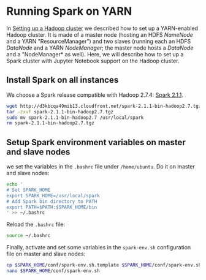 # Running Spark on YARN
In [Setting up a Hadoop cluster](./spark-cluster-management.md) we described how to set up a YARN-enabled Hadoop cluster. It is made of a master node (hosting an HDFS *NameNode* and a YARN "ResourceManager") and two slaves (running each an HDFS *DataNode* and a YARN *NodeManager*; the master node hosts a *DataNode* and a "NodeManager* as well). Here, we will describe how to set up a Spark cluster with Jupyter Notebook support on the Hadoop cluster.

## Install Spark on all instances
We choose a Spark release compatible with Hadoop 2.7.4: [Spark 2.1.1](https://spark.apache.org/releases/spark-release-2-1-1.html).

```bash
wget http://d3kbcqa49mib13.cloudfront.net/spark-2.1.1-bin-hadoop2.7.tgz
tar -zxvf spark-2.1.1-bin-hadoop2.7.tgz
sudo mv spark-2.1.1-bin-hadoop2.7 /usr/local/spark
rm spark-2.1.1-bin-hadoop2.7.tgz
```

## Setup Spark environment variables on master and slave nodes
we set the variables in the `.bashrc` file under `/home/ubuntu`. Do it on master and slave nodes:
```bash
echo '
# Set SPARK_HOME
export SPARK_HOME=/usr/local/spark
# Add Spark bin directory to PATH
export PATH=$PATH:$SPARK_HOME/bin
' >> ~/.bashrc
```

Reload the `.bashrc` file:
```bash
source ~/.bashrc
```

Finally, activate and set some variables in the `spark-env.sh` configuration file on master and slave nodes:
```bash
cp $SPARK_HOME/conf/spark-env.sh.template $SPARK_HOME/conf/spark-env.sh
nano $SPARK_HOME/conf/spark-env.sh
```